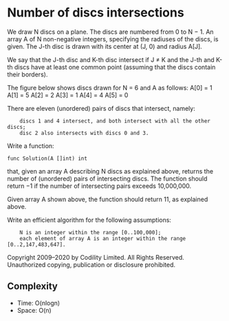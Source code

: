 # Number of discs intersections

We draw N discs on a plane. The discs are numbered from 0 to N − 1. An array A of N non-negative integers, specifying the radiuses of the discs, is given. The J-th disc is drawn with its center at (J, 0) and radius A[J].

We say that the J-th disc and K-th disc intersect if J ≠ K and the J-th and K-th discs have at least one common point (assuming that the discs contain their borders).

The figure below shows discs drawn for N = 6 and A as follows:
  A[0] = 1
  A[1] = 5
  A[2] = 2
  A[3] = 1
  A[4] = 4
  A[5] = 0

There are eleven (unordered) pairs of discs that intersect, namely:

        discs 1 and 4 intersect, and both intersect with all the other discs;
        disc 2 also intersects with discs 0 and 3.

Write a function:

    func Solution(A []int) int

that, given an array A describing N discs as explained above, returns the number of (unordered) pairs of intersecting discs. The function should return −1 if the number of intersecting pairs exceeds 10,000,000.

Given array A shown above, the function should return 11, as explained above.

Write an efficient algorithm for the following assumptions:

        N is an integer within the range [0..100,000];
        each element of array A is an integer within the range [0..2,147,483,647].

Copyright 2009–2020 by Codility Limited. All Rights Reserved. Unauthorized copying, publication or disclosure prohibited. 

## Complexity

 - Time: O(nlogn)
 - Space: O(n)